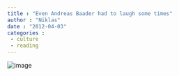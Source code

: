 ```yaml
---
title : "Even Andreas Baader had to laugh some times"
author : "Niklas"
date : "2012-04-03"
categories : 
 - culture
 - reading
---
```


![image](https://niklasblog.com/wp-content/wpid-CameraZOOM-20120403173929123.jpg "CameraZOOM-20120403173929123.jpg")
